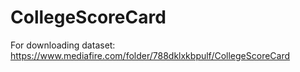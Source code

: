 # CollegeScoreCard

For downloading dataset:
https://www.mediafire.com/folder/788dklxkbpulf/CollegeScoreCard 
